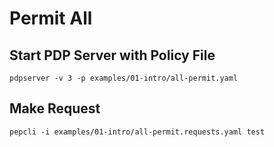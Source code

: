 # Permit All

## Start PDP Server with Policy File

```
pdpserver -v 3 -p examples/01-intro/all-permit.yaml
```

## Make Request


```
pepcli -i examples/01-intro/all-permit.requests.yaml test
```

